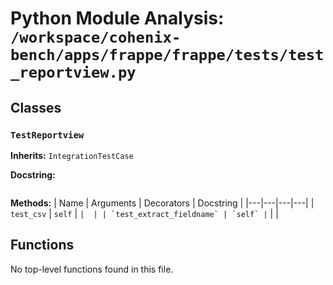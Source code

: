 # Python Module Analysis: `/workspace/cohenix-bench/apps/frappe/frappe/tests/test_reportview.py`

## Classes

### `TestReportview`
**Inherits:** `IntegrationTestCase`


**Docstring:**
```

```

**Methods:**
| Name | Arguments | Decorators | Docstring |
|---|---|---|---|
| `test_csv` | `self` | `` |  |
| `test_extract_fieldname` | `self` | `` |  |





## Functions

No top-level functions found in this file.
